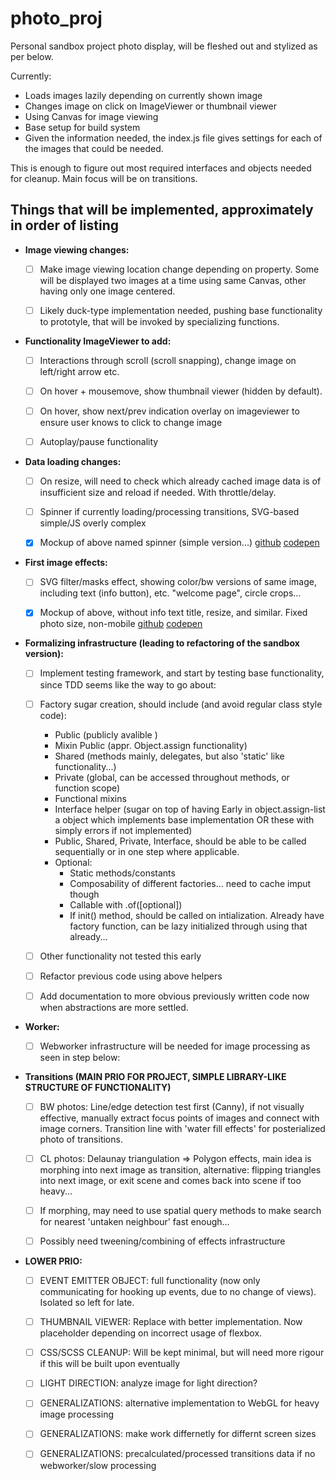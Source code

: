 # photo_proj

Personal sandbox project photo display, will be fleshed out and stylized as per below.

Currently:
- Loads images lazily depending on currently shown image
- Changes image on click on ImageViewer or thumbnail viewer
- Using Canvas for image viewing
- Base setup for build system
- Given the information needed, the index.js file gives settings for each of the images that could be needed.

This is enough to figure out most required interfaces and objects needed for cleanup. Main focus will be on transitions.

## Things that will be implemented, approximately in order of listing
- **Image viewing changes:**

	- [ ] Make image viewing location change depending on property. Some will be displayed two images at a time using same Canvas, other having only one image centered.

	- [ ] Likely duck-type implementation needed, pushing base functionality to prototyle, that will be invoked by specializing functions.

- **Functionality ImageViewer to add:**

	- [ ] Interactions through scroll (scroll snapping), change image on left/right arrow etc.

	- [ ] On hover + mousemove, show thumbnail viewer (hidden by default).

	- [ ] On hover, show next/prev indication overlay on imageviewer to ensure user knows to click to change image

	- [ ] Autoplay/pause functionality

- **Data loading changes:**

	- [ ] On resize, will need to check which already cached image data is of insufficient size and reload if needed. With throttle/delay.

	- [ ] Spinner if currently loading/processing transitions, SVG-based simple/JS overly complex

	- [x] Mockup of above named spinner (simple version...)
	 [github](https://github.com/Tille88/cheap_spinner) [codepen](https://codepen.io/jonastillman/full/RePVWN/)

- **First image effects:**

	- [ ] SVG filter/masks effect, showing color/bw versions of same image, including text (info button), etc. "welcome page", circle crops...

	-	[x] Mockup of above, without info text title, resize, and similar. Fixed photo size, non-mobile [github](https://github.com/Tille88/photo_startpage) [codepen](https://codepen.io/jonastillman/full/WgBoOQ/)

- **Formalizing infrastructure (leading to refactoring of the sandbox version):**

	- [ ] Implement testing framework, and start by testing base functionality, since TDD seems like the way to go about:

	- [ ] Factory sugar creation, should include (and avoid regular class style code):
		- Public (publicly avalible )
		- Mixin Public (appr. Object.assign functionality)
		- Shared (methods mainly, delegates, but also 'static' like functionality...)
		- Private (global, can be accessed throughout methods, or function scope)
		- Functional mixins
		- Interface helper (sugar on top of having Early in object.assign-list a object which implements base implementation OR these with simply errors if not implemented)
		- Public, Shared, Private, Interface, should be able to be called sequentially or in one step where applicable.
		- Optional:
			- Static methods/constants
			- Composability of different factories... need to cache imput though
			- Callable with .of([optional])
			- If init() method, should be called on intialization. Already have factory function, can be lazy initialized through using that already...

	- [ ] Other functionality not tested this early

	- [ ] Refactor previous code using above helpers

	- [ ] Add documentation to more obvious previously written code now when abstractions are more settled.

- **Worker:**

	- [ ] Webworker infrastructure will be needed for image processing as seen in step below:

- **Transitions (MAIN PRIO FOR PROJECT, SIMPLE LIBRARY-LIKE STRUCTURE OF FUNCTIONALITY)**

	- [ ] BW photos: Line/edge detection test first (Canny), if not visually effective, manually extract focus points of images and connect with image corners. Transition line with 'water fill effects' for posterialized photo of transitions.

	- [ ] CL photos: Delaunay triangulation => Polygon effects, main idea is morphing into next image as transition, alternative: flipping triangles into next image, or exit scene and comes back into scene if too heavy...

	- [ ] If morphing, may need to use spatial query methods to make search for nearest 'untaken neighbour' fast enough...

	- [ ] Possibly need tweening/combining of effects infrastructure

- **LOWER PRIO:**

	- [ ] EVENT EMITTER OBJECT: full functionality (now only communicating for hooking up events, due to no change of views). Isolated so left for late.

	- [ ] THUMBNAIL VIEWER: Replace with better implementation. Now placeholder depending on incorrect usage of flexbox.

	- [ ] CSS/SCSS CLEANUP: Will be kept minimal, but will need more rigour if this will be built upon eventually

	- [ ] LIGHT DIRECTION: analyze image for light direction?

	- [ ] GENERALIZATIONS: alternative implementation to WebGL for heavy image processing

	- [ ] GENERALIZATIONS: make work differnetly for differnt screen sizes

	- [ ] GENERALIZATIONS: precalculated/processed transitions data if no webworker/slow processing
